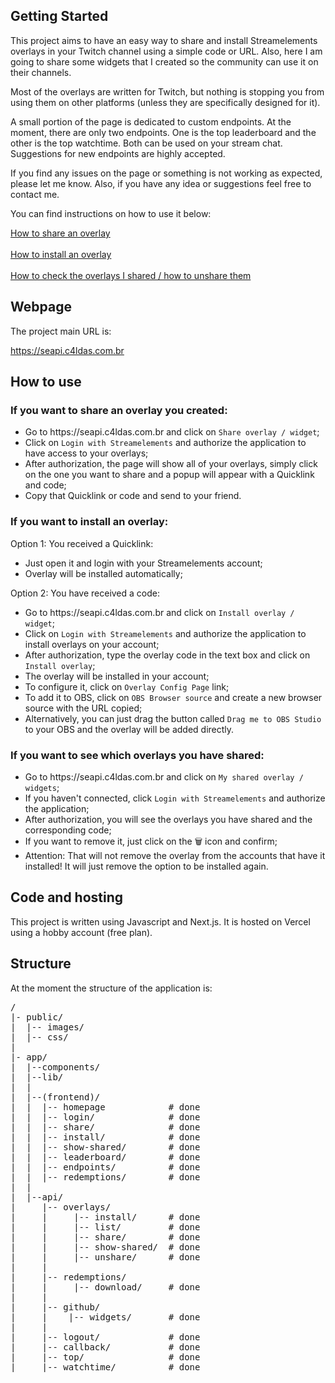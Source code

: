 <h2>Getting Started</h2>

<p>This project aims to have an easy way to share and install Streamelements overlays in your Twitch channel using a simple code or URL. Also, here I am going to share some widgets that I created so the community can use it on their channels.</p>

<p>Most of the overlays are written for Twitch, but nothing is stopping you from using them on other platforms (unless they are specifically designed for it).</p>

<p>A small portion of the page is dedicated to custom endpoints. At the moment, there are only two endpoints. One is the top leaderboard and the other is the top watchtime. Both can be used on your stream chat. Suggestions for new endpoints are highly accepted.</p>

<p>If you find any issues on the page or something is not working as expected, please let me know. Also, if you have any idea or suggestions feel free to contact me.</p>

<p>You can find instructions on how to use it below:</p>

<a href="#if-you-want-to-share-an-overlay-you-created">How to share an overlay</a>
<br /><br />
<a href="#if-you-want-to-install-an-overlay">How to install an overlay</a>
<br /><br />
<a href="#if-you-want-to-see-which-overlays-you-have-shared">How to check the overlays I shared / how to unshare them</a>

<h2>Webpage</h2>

<p>The project main URL is: </p>
<p><a href="https://seapi.c4ldas.com.br" target="_blank">https://seapi.c4ldas.com.br</a></p>

<h2>How to use</h2>

<h3>If you want to share an overlay you created:</h3>
<ul>
  <li>Go to https://seapi.c4ldas.com.br and click on <code>Share overlay / widget</code>;</li>
  <li>Click on <code>Login with Streamelements</code> and authorize the application to have access to your overlays;</li>
  <li>After authorization, the page will show all of your overlays, simply click on the one you want to share and a popup will appear with a Quicklink and code;</li>
  <li>Copy that Quicklink or code and send to your friend.</li>
</ul>

<h3>If you want to install an overlay:</h3>
<p>Option 1: You received a Quicklink:</p>
<ul>
  <li>Just open it and login with your Streamelements account;</li>
  <li>Overlay will be installed automatically;</li>
</ul>

<p>Option 2: You have received a code:</p>
<ul>
  <li>Go to https://seapi.c4ldas.com.br and click on <code>Install overlay / widget</code>;</li>
  <li>Click on <code>Login with Streamelements</code> and authorize the application to install overlays on your account;</li>
  <li>After authorization, type the overlay code in the text box and click on <code>Install overlay</code>;</li>
  <li>The overlay will be installed in your account;</li>
  <li>To configure it, click on <code>Overlay Config Page</code> link;</li>
  <li>To add it to OBS, click on <code>OBS Browser source</code> and create a new browser source with the URL copied;</li>
  <li>Alternatively, you can just drag the button called <code>Drag me to OBS Studio</code> to your OBS and the overlay will be added directly.</li>
</ul>

<h3>If you want to see which overlays you have shared:</h3>
<ul>
  <li>Go to https://seapi.c4ldas.com.br and click on <code>My shared overlay / widgets</code>;</li>
  <li>If you haven't connected, click <code>Login with Streamelements</code> and authorize the application;</li>
  <li>After authorization, you will see the overlays you have shared and the corresponding code;</li>
  <li>If you want to remove it, just click on the 🗑️ icon and confirm;</li>
  <li>Attention: That will not remove the overlay from the accounts that have it installed! It will just remove the option to be installed again.</li>
</ul>
  
<h2>Code and hosting</h2>

<p>This project is written using Javascript and Next.js. It is hosted on Vercel using a hobby account (free plan).</p>

<h2>Structure</h2>

At the moment the structure of the application is:

<pre>
/
|- public/
|  |-- images/
|  |-- css/
|
|- app/
|  |--components/
|  |--lib/                    
|  |
|  |--(frontend)/
|  |  |-- homepage            # done
|  |  |-- login/              # done
|  |  |-- share/              # done
|  |  |-- install/            # done
|  |  |-- show-shared/        # done
|  |  |-- leaderboard/        # done
|  |  |-- endpoints/          # done
|  |  |-- redemptions/        # done
|  |  
|  |--api/
|     |-- overlays/
|     |     |-- install/      # done
|     |     |-- list/         # done
|     |     |-- share/        # done
|     |     |-- show-shared/  # done
|     |     |-- unshare/      # done
|     |
|     |-- redemptions/
|     |     |-- download/     # done
|     |
|     |-- github/
|     |    |-- widgets/       # done
|     | 
|     |-- logout/             # done
|     |-- callback/           # done
|     |-- top/                # done
|     |-- watchtime/          # done
</pre>
